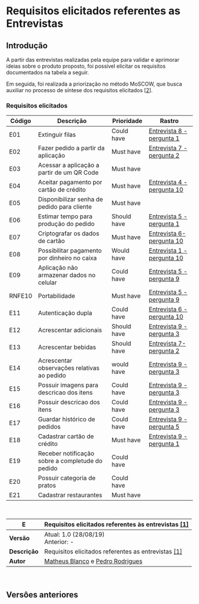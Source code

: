 # Requisitos elicitados referentes as Entrevistas

## Introdução

A partir das entrevistas realizadas pela equipe para validar e aprimorar ideias sobre o produto proposto, foi possível elicitar os requisitos documentados na tabela a seguir. 

Em seguida, foi realizada a priorização no método MoSCOW, que busca auxiliar no processo de síntese dos requisitos elicitados [[2](../elicitacao_de_requisitos/elicitacao_de_requisitos.md)].

### Requisitos elicitados
| Código | Descrição | Prioridade | Rastro|
|--|--|--|--|
|E01|Extinguir filas|Could have |[Entrevista 8 - pergunta 1](/seminario1/lista-entrevistas/entrevista8/)|
|E02|Fazer pedido a partir da aplicação|Must have|[Entrevista 7 - pergunta 2](/seminario1/lista-entrevistas/entrevista7/)|
|E03|Acessar a aplicação a partir de um QR Code|Must have||
|E04|Aceitar pagamento por cartão de crédito|Must have|[Entrevista 4 - pergunta 10](/seminario1/lista-entrevistas/entrevista4/)|
|E05|Disponibilizar senha de pedido para cliente|Must have||
|E06|Estimar tempo para produção do pedido|Should have|[Entrevista 5 - pergunta 1](/seminario1/lista-entrevistas/entrevista5/)|
|E07|Criptografar os dados de cartão|Must have|[Entrevista 6- pergunta 10](/seminario1/lista-entrevistas/entrevista6/)|
|E08|Possibilitar pagamento por dinheiro no caixa|Would have|[Entrevista 1 - pergunta 10](/seminario1/lista-entrevistas/entrevista1/)|
|E09|Aplicação não armazenar dados no celular|Could have|[Entrevista 5 - pergunta 9](/seminario1/lista-entrevistas/entrevista5/)|
|RNFE10|Portabilidade|Must have|[Entrevista 5 - pergunta 9](/seminario1/lista-entrevistas/entrevista5/)|
|E11|Autenticação dupla|Could have|[Entrevista 6 - pergunta 10](/seminario1/lista-entrevistas/entrevista6/)|
|E12|Acrescentar adicionais|Should have|[Entrevista 9 - pergunta 3](/seminario1/lista-entrevistas/entrevista9/)|
|E13|Acrescentar bebidas|Should have|[Entrevista 7- pergunta 2](/seminario1/lista-entrevistas/entrevista7/)|
|E14|Acrescentar observações relativas ao pedido|would have|[Entrevista 9 - pergunta 3](/seminario1/lista-entrevistas/entrevista9/)|
|E15|Possuir imagens para descricao dos itens|Could have|[Entrevista 9 - pergunta 3](/seminario1/lista-entrevistas/entrevista9/)|
|E16|Possuir descricao dos itens|Could have|[Entrevista 9 - pergunta 3](/seminario1/lista-entrevistas/entrevista9/)|
|E17|Guardar histórico de pedidos|Could have|[Entrevista 9 - pergunta 5](/seminario1/lista-entrevistas/entrevista9/)|
|E18|Cadastrar cartão de crédito|Must have|[Entrevista 9 - pergunta 1](/seminario1/lista-entrevistas/entrevista9/)|
|E19|Receber notificação sobre a completude do pedido|Could have||
|E20|Possuir categoria de pratos|Could have||
|E21|Cadastrar restaurantes|Must have||

<br>

| **E** | **Requisitos elicitados referentes às entrevistas [[1]](../../seminario1/entrevistas.md)**  |
|--|--|
| **Versão**| Atual: 1.0 (28/08/19) <br> Anterior: - | 
| **Descrição** | Requisitos elicitados referentes as entrevistas [[1]](../../seminario1/entrevistas.md) | 
|**Autor**| [Matheus Blanco](https://github.com/MatheusBlanco) e [Pedro Rodrigues](https://github.com/pedro-prp)  

<br>

## Versôes anteriores